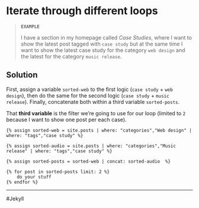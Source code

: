 # Iterate through different loops

> **`EXAMPLE`**
> 
> I have a section in my homepage called *Case Studies*, where I want to show the latest post tagged with `case study` but at the same time I want to show the latest case study for the category `web design` and the latest for the category `music release`.

## Solution

First, assign a variable `sorted-web` to the first logic (`case study` + `web design`), then do the same for the second logic (`case study` + `music release`). Finally, concatenate both within a third variable `sorted-posts`. 

That **third variable** is the filter we’re going to use for our loop (limited to `2` because I want to show one post per each case).

```liquid
{% assign sorted-web = site.posts | where: "categories","Web design" | where: "tags","case study" %}

{% assign sorted-audio = site.posts | where: "categories","Music release" | where: "tags","case study" %}

{% assign sorted-posts = sorted-web | concat: sorted-audio  %}

{% for post in sorted-posts limit: 2 %}
    do your stuff
{% endfor %}
```

---

#Jekyll